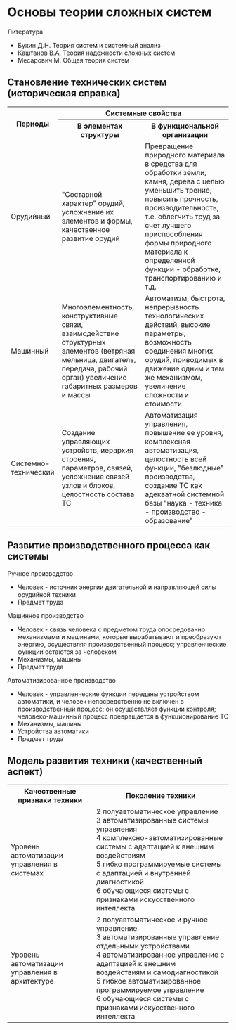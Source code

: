 # Основы теории сложных систем

Литература

- Букин Д.Н. Теория систем и системный анализ
- Каштанов В.А. Теория надежности сложных систем
- Месарович М. Общая теория систем

## Становление технических систем (историческая справка)

<table>
    <tr>
        <th rowspan="2">Периоды</th>
        <th colspan="2">Системные свойства</th>
    </tr>
    <tr>
        <th>В элементах структуры</th>
        <th>В функциональной организации</th>
    </tr>
    <tr>
        <td>Орудийный</td>
        <td>"Составной характер" орудий, усложнение их элементов и формы, качественное развитие орудий</td>
        <td>Превращение природного материала в средства для обработки земли, камня, дерева с целью уменьшить трение, повысить прочность, производительность, т.е. облегчить труд за счет лучшего приспособления формы природного материала к определенной функции - обработке, транспортированию и т.д.</td>
    </tr>
        <tr>
        <td>Машинный</td>
        <td>Многоэлементность, конструктивные связи, взаимодействие структурных элементов (ветряная мельница, двигатель, передача, рабочий орган) увеличение габаритных размеров и массы</td>
        <td>Автоматизм, быстрота, непрерывность технологических действий, высокие параметры, возможность соединения многих орудий, приводимых в движение одним и тем же механизмом, увеличение сложности и стоимости</td>
    </tr>
        <tr>
        <td>Системно-технический</td>
        <td>Создание управляющих устройств, иерархия строения, параметров, связей, усложнение связей узлов и блоков, целостность состава ТС</td>
        <td>Автоматизация управления, повышение ее уровня, комплексная автоматизация, целостность всей функции, "безлюдные" производства, создание ТС как адекватной системной базы "наука - техника - производство - образование"</td>
    </tr>
</table>

## Развитие производственного процесса как системы

Ручное производство

- Человек - источник энергии двигательной и направляющей силы орудийной техники
- Предмет труда

Машинное производство

- Человек - связь человека с предметом труда опосредованно механизмами и машинами, которые вырабатывают и преобразуют энергию, осуществляя производственный процесс; управленческие функции остаются за человеком
- Механизмы, машины
- Предмет труда

Автоматизированное производство

- Человек - управленческие функции переданы устройством автоматики, и человек непосредственно не включен в производственный процесс; он осуществляет функции контроля; человеко-машинный процесс превращается в функционирование ТС
- Механизмы, машины
- Устройства автоматики
- Предмет труда

## Модель развития техники (качественный аспект)

<table>
    <tr>
        <th>Качественные признаки техники</th>
        <th>Поколение техники</th>
    </tr>
    <tr>
        <td>Уровень автоматизации управления в системах</td>
        <td>2 полуавтоматическое управление<br>3 автоматизированные системы управления<br>4 комплексно-автоматизированные системы с адаптацией к внешним воздействиям<br>5 гибко программируемые системы с адаптацией и внутренней диагностикой<br>6 обучающиеся системы с признаками искусственного интеллекта</td>
    </tr>
    <tr>
        <td>Уровень автоматизации управления в архитектуре</td>
        <td>2 полуавтоматическое и ручное управление<br>3 автоматизированные управление отдельными устройствами<br>4 автоматизированное управление с адаптацией к внешним воздействиям и самодиагностикой<br>5 гибкое автоматизированное программируемое управление<br>6 обучающиеся системы с признаками искусственного интеллекта</td>
    </tr>
</table>
